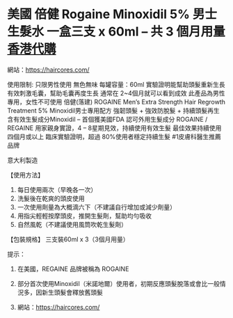 # 美國 倍健 Rogaine Minoxidil 5% 男士生髮水 一盒三支 x 60ml – 共 3 個月用量 [香港代購](https://haircores.com/)

網站：https://haircores.com/

使用限制: 只限男性使用
無色無味
每罐容量：60ml
實驗證明能幫助頭髮重新生長
有效刺激毛囊，幫助毛囊再度生長
通常在 2~4個月就可以看到成效
此產品為男性專用，女性不可使用
倍健(落建) ROGAINE Men’s Extra Strength Hair Regrowth Treatment
5% Minoxidil男士專用配方
強韌頭髮 + 強效防脫髮 + 持續頭髮再生
含有效生髮成分Minoxidil – 首個獲美國FDA 認可外用生髮成分
ROGAINE / REGAINE 用家親身實證，4 – 8星期見效，持續使用有效生髮
最佳效果持續使用四個月或以上
臨床實驗證明，超過 80%使用者穩定持續生髮
#1皮膚科醫生推薦品牌

意大利製造

【使用方法】
1. 每日使用兩次（早晚各一次）
2. 洗髮後在乾爽的頭皮使用
3. 一次使用劑量為大概滴六下（不建議自行增加或減少劑量）
4. 用指尖輕輕按摩頭皮，推開生髮劑，幫助均勻吸收
5. 自然風乾（不建議使用風筒吹乾生髮劑）

【包裝規格】
三支裝60ml x 3（3個月用量）

提示：
1. 在美國，REGAINE 品牌被稱為 ROGAINE
2. 部分首次使用Minoxidil（米諾地爾）使用者，初期反應頭髮脫落或會比一般情況多，因新生頭髮會釋放舊頭髮

3. 網站：https://haircores.com/
